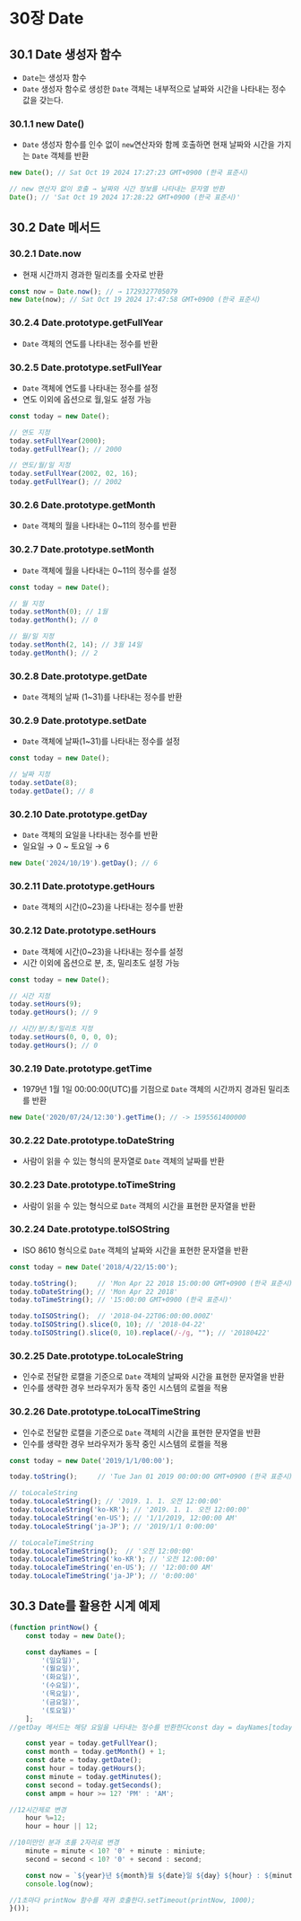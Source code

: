 # 30장 Date

## 30.1 Date 생성자 함수

- `Date`는 생성자 함수
- `Date` 생성자 함수로 생성한 `Date` 객체는 내부적으로 날짜와 시간을 나타내는 정수값을 갖는다.

### 30.1.1 new Date()

- `Date` 생성자 함수를 인수 없이 `new`연산자와 함께 호출하면 현재 날짜와 시간을 가지는 `Date` 객체를 반환

```jsx
new Date(); // Sat Oct 19 2024 17:27:23 GMT+0900 (한국 표준시)

// new 연산자 없이 호출 → 날짜와 시간 정보를 나타내는 문자열 반환
Date(); // 'Sat Oct 19 2024 17:28:22 GMT+0900 (한국 표준시)'
```

## 30.2 Date 메서드

### 30.2.1 Date.now

- 현재 시간까지 경과한 밀리초를 숫자로 반환

```jsx
const now = Date.now(); // → 1729327705079
new Date(now); // Sat Oct 19 2024 17:47:58 GMT+0900 (한국 표준시)
```

### 30.2.4 Date.prototype.getFullYear

- `Date` 객체의 연도를 나타내는 정수를 반환

### 30.2.5 Date.prototype.setFullYear

- `Date` 객체에 연도를 나타내는 정수를 설정
- 연도 이외에 옵션으로 월,일도 설정 가능

```jsx
const today = new Date();

// 연도 지정
today.setFullYear(2000);
today.getFullYear(); // 2000

// 연도/월/일 지정
today.setFullYear(2002, 02, 16);
today.getFullYear(); // 2002
```

### 30.2.6 Date.prototype.getMonth

- `Date` 객체의 월을 나타내는 0~11의 정수를 반환

### 30.2.7 Date.prototype.setMonth

- `Date` 객체에 월을 나타내는 0~11의 정수를 설정

```jsx
const today = new Date();

// 월 지정
today.setMonth(0); // 1월
today.getMonth(); // 0

// 월/일 지정
today.setMonth(2, 14); // 3월 14일
today.getMonth(); // 2
```

### 30.2.8 Date.prototype.getDate

- `Date` 객체의 날짜 (1~31)를 나타내는 정수를 반환

### 30.2.9 Date.prototype.setDate

- `Date` 객체에 날짜(1~31)를 나타내는 정수를 설정

```jsx
const today = new Date();

// 날짜 지정
today.setDate(8);
today.getDate(); // 8
```

### 30.2.10 Date.prototype.getDay

- `Date` 객체의 요일을 나타내는 정수를 반환
- 일요일 → 0 ~ 토요일 → 6

```jsx
new Date('2024/10/19').getDay(); // 6
```

### 30.2.11 Date.prototype.getHours

- `Date` 객체의 시간(0~23)을 나타내는 정수를 반환

### 30.2.12 Date.prototype.setHours

- `Date` 객체에 시간(0~23)을 나타내는 정수를 설정
- 시간 이외에 옵션으로 분, 초, 밀리초도 설정 가능

```jsx
const today = new Date();

// 시간 지정
today.setHours(9);
today.getHours(); // 9

// 시간/분/초/밀리초 지정
today.setHours(0, 0, 0, 0);
today.getHours(); // 0
```

### 30.2.19 Date.prototype.getTime

- 1979년 1월 1일 00:00:00(UTC)를 기점으로 `Date` 객체의 시간까지 경과된 밀리초를 반환

```jsx
new Date('2020/07/24/12:30').getTime(); // -> 1595561400000
```

### 30.2.22 Date.prototype.toDateString

- 사람이 읽을 수 있는 형식의 문자열로 `Date` 객체의 날짜를 반환

### 30.2.23 Date.prototype.toTimeString

- 사람이 읽을 수 있는 형식으로 `Date` 객체의 시간을 표현한 문자열을 반환

### 30.2.24 Date.prototype.**toISOString**

- ISO 8610 형식으로 `Date` 객체의 날짜와 시간을 표현한 문자열을 반환

```jsx
const today = new Date('2018/4/22/15:00');

today.toString();     // 'Mon Apr 22 2018 15:00:00 GMT+0900 (한국 표준시)'
today.toDateString(); // 'Mon Apr 22 2018'
today.toTimeString(); // '15:00:00 GMT+0900 (한국 표준시)'

today.toISOString();  // '2018-04-22T06:00:00.000Z'
today.toISOString().slice(0, 10); // '2018-04-22'
today.toISOString().slice(0, 10).replace(/-/g, ""); // '20180422'
```

### 30.2.25 **Date.prototype.toLocaleString**

- 인수로 전달한 로캘을 기준으로 `Date` 객체의 날짜와 시간을 표현한 문자열을 반환
- 인수를 생략한 경우 브라우저가 동작 중인 시스템의 로켈을 적용

### 30.2.26 Date.prototype.toLocalTimeString

- 인수로 전달한 로캘을 기준으로 `Date` 객체의 시간을 표현한 문자열을 반환
- 인수를 생략한 경우 브라우저가 동작 중인 시스템의 로켈을 적용

```jsx
const today = new Date('2019/1/1/00:00');

today.toString();     // 'Tue Jan 01 2019 00:00:00 GMT+0900 (한국 표준시)'

// toLocaleString
today.toLocaleString(); // '2019. 1. 1. 오전 12:00:00'
today.toLocaleString('ko-KR'); // '2019. 1. 1. 오전 12:00:00'
today.toLocaleString('en-US'); // '1/1/2019, 12:00:00 AM'
today.toLocaleString('ja-JP'); // '2019/1/1 0:00:00'

// toLocaleTimeString
today.toLocaleTimeString();  // '오전 12:00:00'
today.toLocaleTimeString('ko-KR'); // '오전 12:00:00'
today.toLocaleTimeString('en-US'); // '12:00:00 AM'
today.toLocaleTimeString('ja-JP'); // '0:00:00'
```

## 30.3 Date를 활용한 시계 예제

```jsx
(function printNow() {
	const today = new Date();

    const dayNames = [
    	'(일요일)',
        '(월요일)',
        '(화요일)',
        '(수요일)',
        '(목요일)',
        '(금요일)',
        '(토요일)'
    ];
//getDay 메서드는 해당 요일을 나타내는 정수를 반환한다const day = dayNames[today.getDay()];

    const year = today.getFullYear();
    const month = today.getMonth() + 1;
    const date = today.getDate();
    const hour = today.getHours();
    const minute = today.getMinutes();
    const second = today.getSeconds();
    const ampm = hour >= 12? 'PM' : 'AM';

//12시간제로 변경
    hour %=12;
    hour = hour || 12;

//10미만인 분과 초를 2자리로 변경
    minute = minute < 10? '0' + minute : miniute;
    second = second < 10? '0' + second : second;

    const now = `${year}년 ${month}월 ${date}일 ${day} ${hour} : ${minute}:${second} ${ampm}`;
    console.log(now);

//1초마다 printNow 함수를 재귀 호출한다.setTimeout(printNow, 1000);
}());
```

